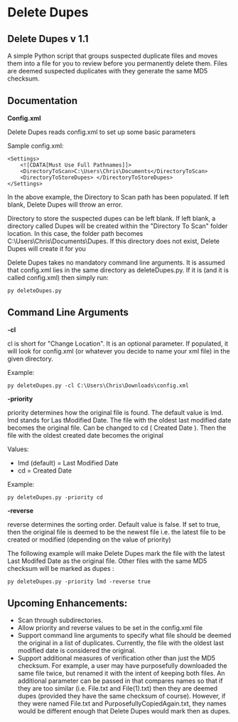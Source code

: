 Delete Dupes
===========

Delete Dupes v 1.1
------------------

 A simple Python script that groups suspected duplicate files and moves them into a file for you to review before you permanently delete them.
 Files are deemed suspected duplicates with they generate the same MD5 checksum.
 
Documentation
-------------

**Config.xml**

Delete Dupes reads config.xml to set up some basic parameters

Sample config.xml:

	<Settings>
		<![CDATA[Must Use Full Pathnames]]>
		<DirectoryToScan>C:\Users\Chris\Documents</DirectoryToScan>
		<DirectoryToStoreDupes> </DirectoryToStoreDupes>
	</Settings>

In the above example, the Directory to Scan path has been populated. If left blank, Delete Dupes will throw an error.

Directory to store the suspected dupes can be left blank. If left blank, a directory called Dupes will be created within the "Directory To Scan" folder location. In this case, the folder path becomes C:\Users\Chris\Documents\Dupes. If this directory does not exist, Delete Dupes will create it for you

Delete Dupes takes no mandatory command line arguments. It is assumed that config.xml lies in the same directory as deleteDupes.py. If it is (and it is called config.xml) then simply run:

    py deleteDupes.py


Command Line Arguments
----------------------

**-cl**

cl is short for "Change Location". It is an optional parameter. If populated, it will look for config.xml (or whatever you decide to name your xml file) in the given directory.

Example:

    py deleteDupes.py -cl C:\Users\Chris\Downloads\config.xml

**-priority**

priority determines how the original file is found. The default value is lmd. lmd stands for Las tModified Date. The file with the oldest last modified date becomes the original file. Can be changed to cd ( Created Date ). Then the file with the oldest created date becomes the original

Values:

* lmd (default) = Last Modified Date
* cd = Created Date

Example:
	
	py deleteDupes.py -priority cd
	
**-reverse**

reverse determines the sorting order. Default value is false. If set to true, then the original file is deemed to be the newest file i.e. the latest file to be created or modified (depending on the value of priority)

The following example will make Delete Dupes mark the file with the latest Last Modifed Date as the original file. Other files with the same MD5 checksum will be marked as dupes :

	py deleteDupes.py -priority lmd -reverse true

Upcoming Enhancements:
---------------------

* Scan through subdirectories.
* Allow priority and reverse values to be set in the config.xml file
* Support command line arguments to specify what file should be deemed the original in a list of duplicates. Currently, the file with the oldest last modified date is considered the original.
* Support additional measures of verification other than just the MD5 checksum. For example, a user may have purposefully downloaded the same file twice, but renamed it with the intent of keeping both files. An additional parameter can be passed in that compares names so that if they are too similar (i.e. File.txt and File(1).txt) then they are deemed dupes (provided they have the same checksum of course). However, if they were named File.txt and PurposefullyCopiedAgain.txt, they names would be different enough that Delete Dupes would mark then as dupes.
